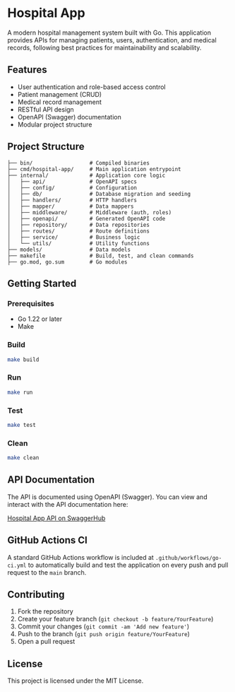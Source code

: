 # Hospital App

A modern hospital management system built with Go. This application provides APIs for managing patients, users, authentication, and medical records, following best practices for maintainability and scalability.

## Features
- User authentication and role-based access control
- Patient management (CRUD)
- Medical record management
- RESTful API design
- OpenAPI (Swagger) documentation
- Modular project structure

## Project Structure
```
├── bin/                  # Compiled binaries
├── cmd/hospital-app/     # Main application entrypoint
├── internal/             # Application core logic
│   ├── api/              # OpenAPI specs
│   ├── config/           # Configuration
│   ├── db/               # Database migration and seeding
│   ├── handlers/         # HTTP handlers
│   ├── mapper/           # Data mappers
│   ├── middleware/       # Middleware (auth, roles)
│   ├── openapi/          # Generated OpenAPI code
│   ├── repository/       # Data repositories
│   ├── routes/           # Route definitions
│   ├── service/          # Business logic
│   └── utils/            # Utility functions
├── models/               # Data models
├── makefile              # Build, test, and clean commands
├── go.mod, go.sum        # Go modules
```

## Getting Started

### Prerequisites
- Go 1.22 or later
- Make

### Build
```sh
make build
```

### Run
```sh
make run
```

### Test
```sh
make test
```

### Clean
```sh
make clean
```

## API Documentation

The API is documented using OpenAPI (Swagger). You can view and interact with the API documentation here:

[Hospital App API on SwaggerHub](https://app.swaggerhub.com/apis/ddd-518/hospital-app_api/1.0.0)

## GitHub Actions CI

A standard GitHub Actions workflow is included at `.github/workflows/go-ci.yml` to automatically build and test the application on every push and pull request to the `main` branch.

## Contributing

1. Fork the repository
2. Create your feature branch (`git checkout -b feature/YourFeature`)
3. Commit your changes (`git commit -am 'Add new feature'`)
4. Push to the branch (`git push origin feature/YourFeature`)
5. Open a pull request

## License

This project is licensed under the MIT License.
